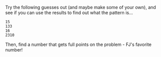 Try the following guesses out (and maybe make some of your own), and see if you can use the results to find out what the pattern is...

```text
15
133
16
2310
```

Then, find a number that gets full points on the problem - FJ's favorite number!